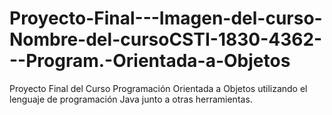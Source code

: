 # Proyecto-Final---Imagen-del-curso-Nombre-del-cursoCSTI-1830-4362---Program.-Orientada-a-Objetos
Proyecto Final del Curso Programación Orientada a Objetos utilizando el lenguaje de programación Java junto a otras herramientas.
